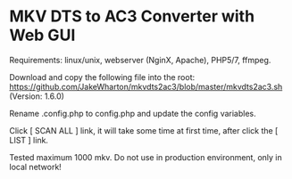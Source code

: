 # MKV DTS to AC3 Converter with Web GUI

Requirements: linux/unix, webserver (NginX, Apache), PHP5/7, ffmpeg.

Download and copy the following file into the root:
<https://github.com/JakeWharton/mkvdts2ac3/blob/master/mkvdts2ac3.sh> (Version: 1.6.0)

Rename .config.php to config.php and update the config variables.

Click [ SCAN ALL ] link, it will take some time at first time, after click the [ LIST ] link.

Tested maximum 1000 mkv.
Do not use in production environment, only in local network!
